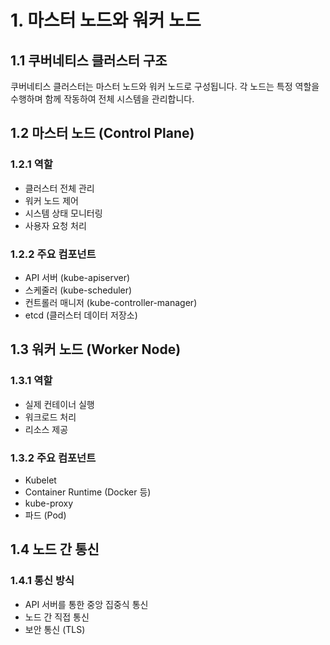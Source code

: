 # 1. 마스터 노드와 워커 노드

## 1.1 쿠버네티스 클러스터 구조

쿠버네티스 클러스터는 마스터 노드와 워커 노드로 구성됩니다. 각 노드는 특정 역할을 수행하며 함께 작동하여 전체 시스템을 관리합니다.

## 1.2 마스터 노드 (Control Plane)

### 1.2.1 역할
- 클러스터 전체 관리
- 워커 노드 제어
- 시스템 상태 모니터링
- 사용자 요청 처리

### 1.2.2 주요 컴포넌트
- API 서버 (kube-apiserver)
- 스케줄러 (kube-scheduler)
- 컨트롤러 매니저 (kube-controller-manager)
- etcd (클러스터 데이터 저장소)

## 1.3 워커 노드 (Worker Node)

### 1.3.1 역할
- 실제 컨테이너 실행
- 워크로드 처리
- 리소스 제공

### 1.3.2 주요 컴포넌트
- Kubelet
- Container Runtime (Docker 등)
- kube-proxy
- 파드 (Pod)

## 1.4 노드 간 통신

### 1.4.1 통신 방식
- API 서버를 통한 중앙 집중식 통신
- 노드 간 직접 통신
- 보안 통신 (TLS)
